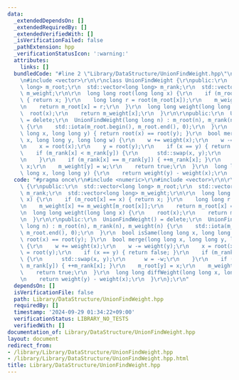 ```yaml
---
data:
  _extendedDependsOn: []
  _extendedRequiredBy: []
  _extendedVerifiedWith: []
  _isVerificationFailed: false
  _pathExtension: hpp
  _verificationStatusIcon: ':warning:'
  attributes:
    links: []
  bundledCode: "#line 2 \"Library/DataStructure/UnionFindWeight.hpp\"\n#include <numeric>\r\
    \n#include <vector>\r\n\r\nclass UnionFindWeight {\r\npublic:\r\n  std::vector<long\
    \ long> m_root;\r\n  std::vector<long long> m_rank;\r\n  std::vector<long long>\
    \ m_weight;\r\n\r\n  long long root(long long x) {\r\n    if (m_root[x] == x)\
    \ { return x; }\r\n    long long r = root(m_root[x]);\r\n    m_weight[x] += m_weight[m_root[x]];\r\
    \n    return m_root[x] = r;\r\n  }\r\n  long long weight(long long x) {\r\n  \
    \  root(x);\r\n    return m_weight[x];\r\n  }\r\n\r\npublic:\r\n  UnionFindWeight()\
    \ = delete;\r\n  UnionFindWeight(long long n) : m_root(n), m_rank(n), m_weight(n)\
    \ {\r\n    std::iota(m_root.begin(), m_root.end(), 0);\r\n  }\r\n  bool isSame(long\
    \ long x, long long y) { return root(x) == root(y); }\r\n  bool merge(long long\
    \ x, long long y, long long w) {\r\n    w += weight(x);\r\n    w -= weight(y);\r\
    \n    x = root(x);\r\n    y = root(y);\r\n    if (x == y) { return false; }\r\n\
    \    if (m_rank[x] < m_rank[y]) {\r\n      std::swap(x, y);\r\n      w = -w;\r\
    \n    }\r\n    if (m_rank[x] == m_rank[y]) { ++m_rank[x]; }\r\n    m_root[y] =\
    \ x;\r\n    m_weight[y] = w;\r\n    return true;\r\n  }\r\n  long long diffWeight(long\
    \ long x, long long y) {\r\n    return weight(y) - weight(x);\r\n  }\r\n};\r\n"
  code: "#pragma once\r\n#include <numeric>\r\n#include <vector>\r\n\r\nclass UnionFindWeight\
    \ {\r\npublic:\r\n  std::vector<long long> m_root;\r\n  std::vector<long long>\
    \ m_rank;\r\n  std::vector<long long> m_weight;\r\n\r\n  long long root(long long\
    \ x) {\r\n    if (m_root[x] == x) { return x; }\r\n    long long r = root(m_root[x]);\r\
    \n    m_weight[x] += m_weight[m_root[x]];\r\n    return m_root[x] = r;\r\n  }\r\
    \n  long long weight(long long x) {\r\n    root(x);\r\n    return m_weight[x];\r\
    \n  }\r\n\r\npublic:\r\n  UnionFindWeight() = delete;\r\n  UnionFindWeight(long\
    \ long n) : m_root(n), m_rank(n), m_weight(n) {\r\n    std::iota(m_root.begin(),\
    \ m_root.end(), 0);\r\n  }\r\n  bool isSame(long long x, long long y) { return\
    \ root(x) == root(y); }\r\n  bool merge(long long x, long long y, long long w)\
    \ {\r\n    w += weight(x);\r\n    w -= weight(y);\r\n    x = root(x);\r\n    y\
    \ = root(y);\r\n    if (x == y) { return false; }\r\n    if (m_rank[x] < m_rank[y])\
    \ {\r\n      std::swap(x, y);\r\n      w = -w;\r\n    }\r\n    if (m_rank[x] ==\
    \ m_rank[y]) { ++m_rank[x]; }\r\n    m_root[y] = x;\r\n    m_weight[y] = w;\r\n\
    \    return true;\r\n  }\r\n  long long diffWeight(long long x, long long y) {\r\
    \n    return weight(y) - weight(x);\r\n  }\r\n};\r\n"
  dependsOn: []
  isVerificationFile: false
  path: Library/DataStructure/UnionFindWeight.hpp
  requiredBy: []
  timestamp: '2024-09-29 01:34:22+09:00'
  verificationStatus: LIBRARY_NO_TESTS
  verifiedWith: []
documentation_of: Library/DataStructure/UnionFindWeight.hpp
layout: document
redirect_from:
- /library/Library/DataStructure/UnionFindWeight.hpp
- /library/Library/DataStructure/UnionFindWeight.hpp.html
title: Library/DataStructure/UnionFindWeight.hpp
---
```

